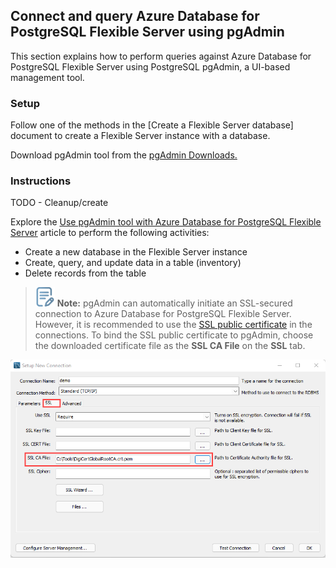## Connect and query Azure Database for PostgreSQL Flexible Server using pgAdmin

This section explains how to perform queries against Azure Database for PostgreSQL Flexible Server using PostgreSQL pgAdmin, a UI-based management tool.

### Setup

Follow one of the methods in the [Create a Flexible Server database] document to create a Flexible Server instance with a database.

Download pgAdmin tool from the [pgAdmin Downloads.](https://www.pgadmin.org/download/)

### Instructions

TODO - Cleanup/create

Explore the [Use pgAdmin tool with Azure Database for PostgreSQL Flexible Server](https://learn.microsoft.com/en-us/azure/cosmos-db/postgresql/howto-connect?tabs=pgadmin) article to perform the following activities:

- Create a new database in the Flexible Server instance
- Create, query, and update data in a table (inventory)
- Delete records from the table

>![Note icon](media/note.png "Note") **Note:** pgAdmin can automatically initiate an SSL-secured connection to Azure Database for PostgreSQL Flexible Server. However, it is recommended to use the [SSL public certificate](https://dl.cacerts.digicert.com/DigiCertGlobalRootCA.crt.pem) in the connections. To bind the SSL public certificate to pgAdmin, choose the downloaded certificate file as the **SSL CA File** on the **SSL** tab.

![Add the SSL CA file on the SSL tab of the Setup New Connection dialog box.](./media/new-ssl-connection-with-ca-file.png "Add SSL CA file")
